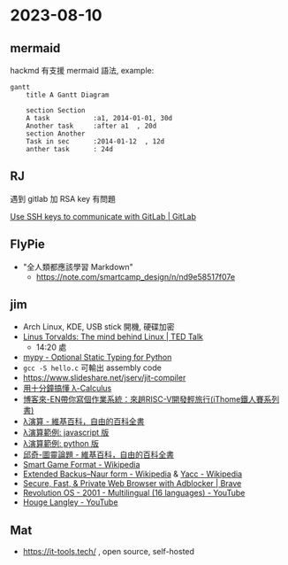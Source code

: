 # 2023-08-10

## mermaid

hackmd 有支援 mermaid 語法, example:

```mermaid
gantt
    title A Gantt Diagram

    section Section
    A task           :a1, 2014-01-01, 30d
    Another task     :after a1  , 20d
    section Another
    Task in sec      :2014-01-12  , 12d
    anther task      : 24d
```

## RJ

遇到 gitlab 加 RSA key 有問題

[Use SSH keys to communicate with GitLab | GitLab](https://docs.gitlab.com/ee/user/ssh.html#supported-ssh-key-types)

## FlyPie

- "全人類都應該學習 Markdown"
  - https://note.com/smartcamp_design/n/nd9e58517f07e

## jim

- Arch Linux, KDE, USB stick 開機, 硬碟加密
- [Linus Torvalds: The mind behind Linux | TED Talk](https://www.ted.com/talks/linus_torvalds_the_mind_behind_linux)
    - 14:20 處
- [mypy - Optional Static Typing for Python](https://mypy-lang.org/)
- `gcc -S hello.c` 可輸出 assembly code
- https://www.slideshare.net/jserv/jit-compiler
- [用十分鐘搞懂 λ-Calculus](https://www.slideshare.net/ccckmit/calculus-253542231)
- [博客來-EN帶你寫個作業系統：來趟RISC-V開發輕旅行(iThome鐵人賽系列書)](https://www.books.com.tw/products/0010933946)
- [λ演算 - 維基百科，自由的百科全書](https://zh.wikipedia.org/zh-tw/%CE%9B%E6%BC%94%E7%AE%97)
- [λ演算範例: javascript 版](https://github.com/gtramontina/lambda/blob/master/lambda.js)
- [λ演算範例: python 版](https://gitlab.com/cccnqu111/alg/-/blob/master/09c-lambdaCalculus/lambdaCalculus.py)
- [邱奇-圖靈論題 - 維基百科，自由的百科全書](https://zh.wikipedia.org/zh-tw/%E9%82%B1%E5%A5%87-%E5%9B%BE%E7%81%B5%E8%AE%BA%E9%A2%98)
- [Smart Game Format - Wikipedia](https://en.wikipedia.org/wiki/Smart_Game_Format)
- [Extended Backus–Naur form - Wikipedia](https://en.wikipedia.org/wiki/Extended_Backus%E2%80%93Naur_form) & [Yacc - Wikipedia](https://en.wikipedia.org/wiki/Yacc)
- [Secure, Fast, & Private Web Browser with Adblocker | Brave](https://brave.com/)
- [Revolution OS - 2001 - Multilingual (16 languages) - YouTube](https://www.youtube.com/watch?v=Eluzi70O-P4)
- [Houge Langley - YouTube](https://www.youtube.com/channel/UC7h0cmpGuMcq2g1LXzykEIw)


## Mat

- https://it-tools.tech/ , open source, self-hosted


